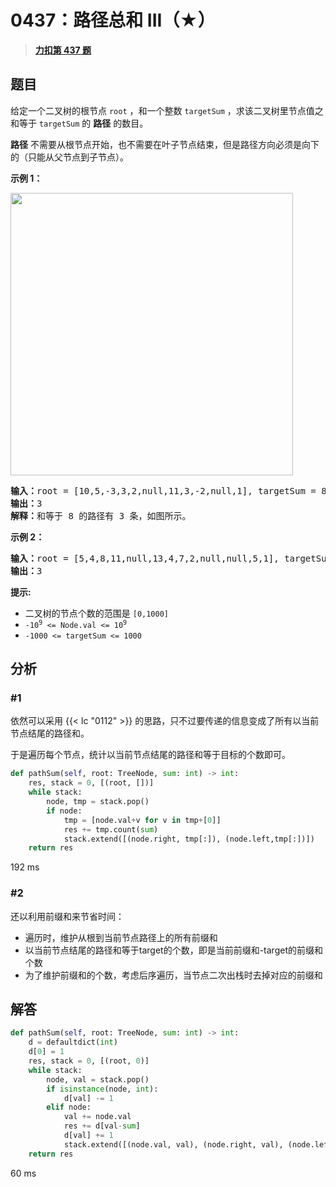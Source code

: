 # 0437：路径总和 III（★）


> <u>**[力扣第 437 题](https://leetcode.cn/problems/path-sum-iii/)**</u>

## 题目

<p>给定一个二叉树的根节点 <code>root</code> ，和一个整数 <code>targetSum</code> ，求该二叉树里节点值之和等于 <code>targetSum</code> 的 <strong>路径</strong> 的数目。</p>

<p><strong>路径</strong> 不需要从根节点开始，也不需要在叶子节点结束，但是路径方向必须是向下的（只能从父节点到子节点）。</p>



<p><strong>示例 1：</strong></p>

<p><img src="https://assets.leetcode.com/uploads/2021/04/09/pathsum3-1-tree.jpg" style="width: 452px; " /></p>

<pre>
<strong>输入：</strong>root = [10,5,-3,3,2,null,11,3,-2,null,1], targetSum = 8
<strong>输出：</strong>3
<strong>解释：</strong>和等于 8 的路径有 3 条，如图所示。
</pre>

<p><strong>示例 2：</strong></p>

<pre>
<strong>输入：</strong>root = [5,4,8,11,null,13,4,7,2,null,null,5,1], targetSum = 22
<strong>输出：</strong>3
</pre>



<p><strong>提示:</strong></p>

<ul>
<li>二叉树的节点个数的范围是 <code>[0,1000]</code></li>
<li><meta charset="UTF-8" /><code>-10<sup>9</sup> <= Node.val <= 10<sup>9</sup></code> </li>
<li><code>-1000 <= targetSum <= 1000</code> </li>
</ul>


## 分析

### #1

依然可以采用 {{< lc "0112" >}} 的思路，只不过要传递的信息变成了所有以当前节点结尾的路径和。

于是遍历每个节点，统计以当前节点结尾的路径和等于目标的个数即可。

```python
def pathSum(self, root: TreeNode, sum: int) -> int:
	res, stack = 0, [(root, [])]
	while stack:
		node, tmp = stack.pop()
		if node:
			tmp = [node.val+v for v in tmp+[0]]
			res += tmp.count(sum)
			stack.extend([(node.right, tmp[:]), (node.left,tmp[:])])
	return res
```

192 ms

### #2

还以利用前缀和来节省时间：
- 遍历时，维护从根到当前节点路径上的所有前缀和
- 以当前节点结尾的路径和等于target的个数，即是当前前缀和-target的前缀和个数
- 为了维护前缀和的个数，考虑后序遍历，当节点二次出栈时去掉对应的前缀和

## 解答

```python
def pathSum(self, root: TreeNode, sum: int) -> int:
	d = defaultdict(int)
	d[0] = 1
	res, stack = 0, [(root, 0)]
	while stack:
		node, val = stack.pop()
		if isinstance(node, int):
			d[val] -= 1
		elif node:
			val += node.val
			res += d[val-sum]
			d[val] += 1
			stack.extend([(node.val, val), (node.right, val), (node.left, val)])
	return res
```

60 ms

